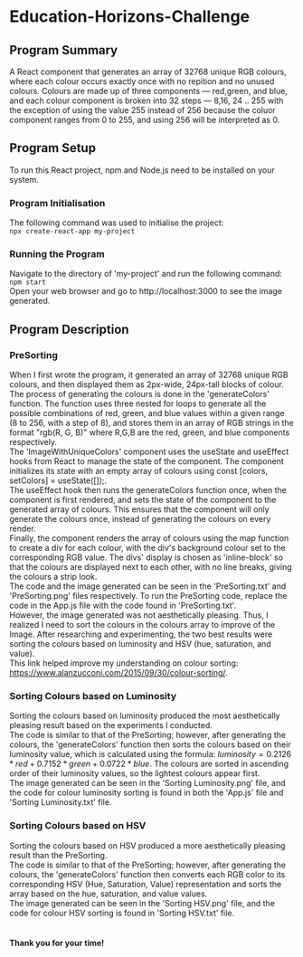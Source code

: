 # Education-Horizons-Challenge
## Program Summary
A React component that generates an array of 32768 unique RGB colours, where each colour occurs exactly once with no repition and no unused colours. Colours are made up of three components — red,green, and blue, and each colour component is broken into 32 steps — 8,16, 24 .. 255 with the exception of using the value 255 instead of 256 because the coluor component ranges from 0 to 255, and using 256 will be interpreted as 0.
## Program Setup
To run this React project, npm and Node.js need to be installed on your system.
### Program Initialisation
The following command was used to initialise the project: <br /> `npx create-react-app my-project` <br />
### Running the Program
Navigate to the directory of 'my-project' and run the following command: `npm start` <br />
Open your web browser and go to http://localhost:3000 to see the image generated.
## Program Description
### PreSorting
When I first wrote the program,  it generated an array of 32768 unique RGB colours, and then displayed them as 2px-wide, 24px-tall blocks of colour. <br />
The process of generating the colours is done in the 'generateColors' function. The function uses three nested for loops to generate all the possible combinations of red, green, and blue values within a given range (8 to 256, with a step of 8), and stores them in an array of RGB strings in the format "rgb(R, G, B)" where R,G,B are the red, green, and blue components respectively. <br />
The 'ImageWithUniqueColors' component uses the useState and useEffect hooks from React to manage the state of the component. The component initializes its state with an empty array of colours using const [colors, setColors] = useState([]);. <br />
The useEffect hook then runs the generateColors function once, when the component is first rendered, and sets the state of the component to the generated array of colours. This ensures that the component will only generate the colours once, instead of generating the colours on every render. <br />
Finally, the component renders the array of colours using the map function to create a div for each colour, with the div's background colour set to the corresponding RGB value. The divs' display is chosen as 'inline-block' so that the colours are displayed next to each other, with no line breaks, giving the colours a strip look. <br />
The code and the image generated can be seen in the 'PreSorting.txt' and 'PreSorting.png' files respectively. To run the PreSorting code, replace the code in the App.js file with the code found in 'PreSorting.txt'. <br />
However, the image generated was not aesthetically pleasing. Thus, I realized I need to sort the colours in the colours array to improve of the Image.
After researching and experimenting, the two best results were sorting the colours based on luminosity and HSV (hue, saturation, and value). <br />
This link helped improve my understanding on colour sorting: https://www.alanzucconi.com/2015/09/30/colour-sorting/.
### Sorting Colours based on Luminosity
Sorting the colours based on luminosity produced the most aesthetically pleasing result based on the experiments I conducted. <br />
The code is similar to that of the PreSorting; however, after generating the colours, the 'generateColors' function then sorts the colours based on their luminosity value, which is calculated using the formula: $luminosity = 0.2126 * red + 0.7152 * green + 0.0722 * blue$. The colours are sorted in ascending order of their luminosity values, so the lightest colours appear first. <br />
The image generated can be seen in the 'Sorting Luminosity.png' file, and the code for colour luminosity sorting is found in both the 'App.js' file and 'Sorting Luminosity.txt' file.
### Sorting Colours based on HSV
Sorting the colours based on HSV produced a more aesthetically pleasing result than the PreSorting. <br />
The code is similar to that of the PreSorting; however, after generating the colours, the 'generateColors' function then converts each RGB color to its corresponding HSV (Hue, Saturation, Value) representation and sorts the array based on the hue, saturation, and value values. <br />
The image generated can be seen in the 'Sorting HSV.png' file, and the code for colour HSV sorting is found in 'Sorting HSV.txt' file.
<br />
<br />
#### Thank you for your time!
